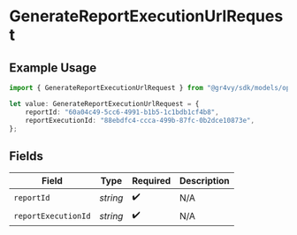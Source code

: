 # GenerateReportExecutionUrlRequest

## Example Usage

```typescript
import { GenerateReportExecutionUrlRequest } from "@gr4vy/sdk/models/operations";

let value: GenerateReportExecutionUrlRequest = {
    reportId: "60a04c49-5cc6-4991-b1b5-1c1bdb1cf4b8",
    reportExecutionId: "88ebdfc4-ccca-499b-87fc-0b2dce10873e",
};
```

## Fields

| Field               | Type                | Required            | Description         |
| ------------------- | ------------------- | ------------------- | ------------------- |
| `reportId`          | *string*            | :heavy_check_mark:  | N/A                 |
| `reportExecutionId` | *string*            | :heavy_check_mark:  | N/A                 |